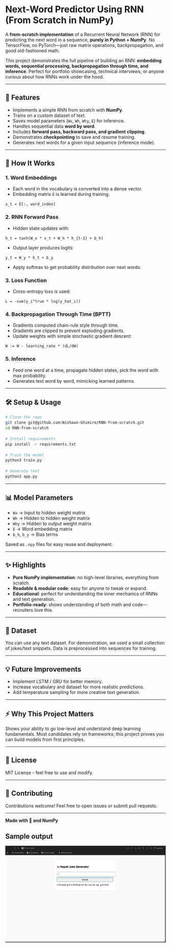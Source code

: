 # Next-Word Predictor Using RNN (From Scratch in NumPy)

A **from-scratch implementation** of a Recurrent Neural Network (RNN) for predicting the next word in a sequence, **purely in Python + NumPy**. No TensorFlow, no PyTorch—just raw matrix operations, backpropagation, and good old-fashioned math.

This project demonstrates the full pipeline of building an RNN: **embedding words, sequential processing, backpropagation through time, and inference**. Perfect for portfolio showcasing, technical interviews, or anyone curious about how RNNs work under the hood.

---

## 🚀 Features

- Implements a simple RNN from scratch with **NumPy**.
- Trains on a custom dataset of text.
- Saves model parameters (`Wx`, `Wh`, `Why`, `E`) for inference.
- Handles sequential data **word by word**.
- Includes **forward pass, backward pass, and gradient clipping**.
- Demonstrates **checkpointing** to save and resume training.
- Generates next words for a given input sequence (inference mode).

---

## 🧠 How It Works

### 1. Word Embeddings
- Each word in the vocabulary is converted into a dense vector.
- Embedding matrix `E` is learned during training.

```
x_t = E[:, word_index]
```

### 2. RNN Forward Pass
- Hidden state updates with:
```
h_t = tanh(W_x * x_t + W_h * h_{t-1} + b_h)
```
- Output layer produces logits:
```
y_t = W_y * h_t + b_y
```
- Apply softmax to get probability distribution over next words.

### 3. Loss Function
- Cross-entropy loss is used:
```
L = -sum(y_i^true * log(y_hat_i))
```

### 4. Backpropagation Through Time (BPTT)
- Gradients computed chain-rule style through time.
- Gradients are clipped to prevent exploding gradients.
- Update weights with simple stochastic gradient descent:
```
W := W - learning_rate * (dL/dW)
```

### 5. Inference
- Feed one word at a time, propagate hidden states, pick the word with max probability.
- Generates text word by word, mimicking learned patterns.

---

## 🛠️ Setup & Usage

```bash
# Clone the repo
git clone git@github.com:Nishaan-Ghimire/RNN-from-scratch.git
cd RNN-from-scratch

# Install requirements
pip install -r requirements.txt

# Train the model
python3 train.py

# Generate text
python3 app.py
```

---

## 📊 Model Parameters

- `Wx` → Input to hidden weight matrix
- `Wh` → Hidden to hidden weight matrix
- `Why` → Hidden to output weight matrix
- `E` → Word embedding matrix
- `b_h`, `b_y` → Bias terms

Saved as `.npy` files for easy reuse and deployment.

---

## ✨ Highlights

- **Pure NumPy implementation**: no high-level libraries, everything from scratch.
- **Readable & modular code**: easy for anyone to tweak or expand.
- **Educational**: perfect for understanding the inner mechanics of RNNs and text generation.
- **Portfolio-ready**: shows understanding of both math and code—recruiters love this.

---

## 📂 Dataset

You can use any text dataset. For demonstration, we used a small collection of jokes/text snippets. Data is preprocessed into sequences for training.

---

## 💡 Future Improvements

- Implement LSTM / GRU for better memory.
- Increase vocabulary and dataset for more realistic predictions.
- Add temperature sampling for more creative text generation.

---

## ⚡ Why This Project Matters

Shows your ability to go low-level and understand deep learning fundamentals. Most candidates rely on frameworks; this project proves you can build models from first principles.

---

## 📝 License

MIT License - feel free to use and modify.

---

## 🤝 Contributing

Contributions welcome! Feel free to open issues or submit pull requests.

---

**Made with 🧠 and NumPy**

## Sample output

![Output-Sample](images/image-1.png)
